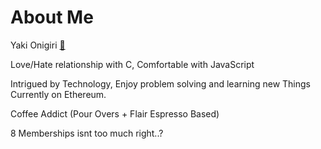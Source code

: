 # About Me

Yaki Onigiri [🍙](https://www.youtube.com/channel/UCvaTdHTWBGv3MKj3KVqJVCw)

Love/Hate relationship with C,
Comfortable with JavaScript

Intrigued by Technology, Enjoy problem solving and learning new Things
Currently on Ethereum.

Coffee Addict (Pour Overs + Flair Espresso Based)

8 Memberships isnt too much right..?
